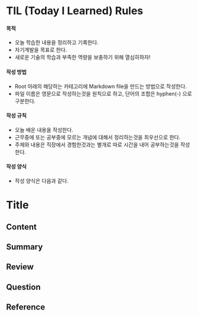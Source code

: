 # TIL (Today I Learned) Rules

#### 목적
* 오늘 학습한 내용을 정리하고 기록한다.
* 자기계발을 목표로 한다.
* 새로운 기술의 학습과 부족한 역량을 보충하기 위해 열심히하자!

#### 작성 방법
* Root 아래의 해당하는 카테고리에 Markdown file을 만드는 방법으로 작성한다.
* 파일 이름은 영문으로 작성하는것을 원칙으로 하고, 단어의 조합은 hyphen(-) 으로 구분한다.

#### 작성 규칙
* 오늘 배운 내용을 작성한다. 
* 근무중에 또는 공부중에 모르는 개념에 대해서 정리하는것을 최우선으로 한다.
* 주제와 내용은 직장에서 경험한것과는 별개로 따로 시간을 내어 공부하는것을 작성한다. 

#### 작성 양식
* 작성 양식은 다음과 같다.

# Title

## Content

## Summary

## Review

## Question

## Reference
